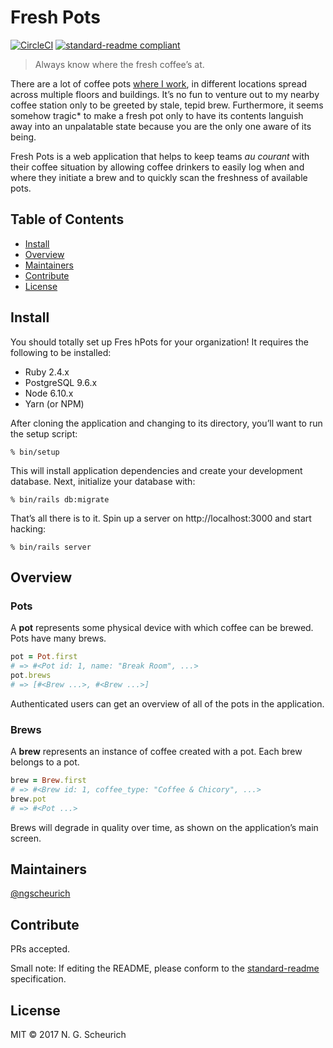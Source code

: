 # Fresh Pots

[![CircleCI](https://img.shields.io/circleci/token/51e5f2f8960c15238f155521f40ad1d9d9808ca5/project/ngscheurich/fresh_pots/master.svg?style=flat-square)](https://circleci.com/gh/ngscheurich/fresh_pots)
[![standard-readme compliant](https://img.shields.io/badge/standard--readme-OK-green.svg?style=flat-square)](https://github.com/RichardLitt/standard-readme)

> Always know where the fresh coffee’s at.

There are a lot of coffee pots [where I work](http://theadvocate.com), in
different locations spread across multiple floors and buildings. It’s no fun to
venture out to my nearby coffee station only to be greeted by stale, tepid
brew. Furthermore, it seems somehow tragic* to make a fresh pot only to have
its contents languish away into an unpalatable state because you are the only
one aware of its being.

Fresh Pots is a web application that helps to keep teams *au courant* with
their coffee situation by allowing coffee drinkers to easily log when and where
they initiate a brew and to quickly scan the freshness of available pots.

## Table of Contents

* [Install](#install)
* [Overview](#overview)
* [Maintainers](#maintainers)
* [Contribute](#contribute)
* [License](#license)

## Install

You should totally set up Fres hPots for your organization! It requires the
following to be installed:

* Ruby 2.4.x
* PostgreSQL 9.6.x
* Node 6.10.x
* Yarn (or NPM)

After cloning the application and changing to its directory, you’ll want to run
the setup script:

```
% bin/setup
```

This will install application dependencies and create your development
database. Next, initialize your database with:

```
% bin/rails db:migrate
```

That’s all there is to it. Spin up a server on http://localhost:3000 and start
hacking:

```
% bin/rails server
```

## Overview

### Pots

A **pot** represents some physical device with which coffee can be brewed. Pots
have many brews.

```ruby
pot = Pot.first
# => #<Pot id: 1, name: "Break Room", ...>
pot.brews
# => [#<Brew ...>, #<Brew ...>]
```

Authenticated users can get an overview of all of the pots in the application.

### Brews

A **brew** represents an instance of coffee created with a pot. Each brew
belongs to a pot.

```ruby
brew = Brew.first
# => #<Brew id: 1, coffee_type: "Coffee & Chicory", ...>
brew.pot
# => #<Pot ...>
```

Brews will degrade in quality over time, as shown on the application’s main
screen.


## Maintainers

[@ngscheurich](https://github.com/ngscheurich)

## Contribute

PRs accepted.

Small note: If editing the README, please conform to the
[standard-readme](https://github.com/RichardLitt/standard-readme)
specification.

## License

MIT © 2017 N. G. Scheurich
